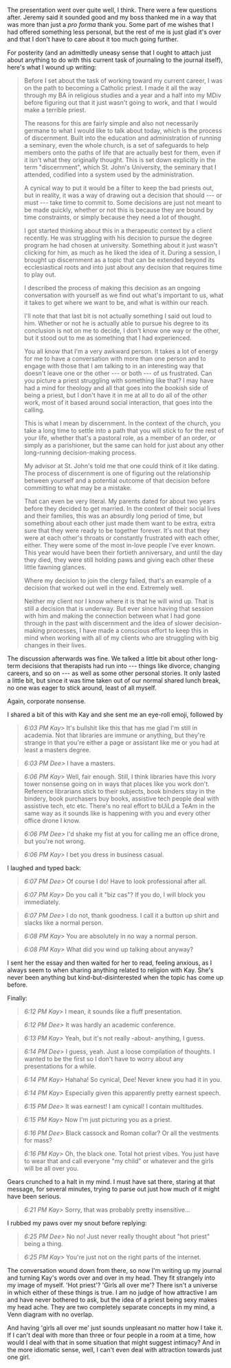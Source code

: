 ---
---

The presentation went over quite well, I think. There were a few questions after. Jeremy said it sounded good and my boss thanked me in a way that was more than just a *pro forma* thank you. Some part of me wishes that I had offered something less personal, but the rest of me is just glad it's over and that I don't have to care about it too much going further.

For posterity (and an admittedly uneasy sense that I ought to attach just about anything to do with this current task of journaling to the journal itself), here's what I wound up writing:

> Before I set about the task of working toward my current career, I was on the path to becoming a Catholic priest. I made it all the way through my BA in religious studies and a year and a half into my MDiv before figuring out that it just wasn't going to work, and that I would make a terrible priest.
> 
> The reasons for this are fairly simple and also not necessarily germane to what I would like to talk about today, which is the process of discernment. Built into the education and administration of running a seminary, even the whole church, is a set of safeguards to help members onto the paths of life that are actually best for them, even if it isn't what they originally thought. This is set down explicitly in the term "discernment", which St. John's University, the seminary that I attended, codified into a system used by the administration.
>
> A cynical way to put it would be a filter to keep the bad priests out, but in reality, it was a way of drawing out a decision that should --- or must --- take time to commit to. Some decisions are just not meant to be made quickly, whether or not this is because they are bound by time constraints, or simply because they need a lot of thought.
>
> I got started thinking about this in a therapeutic context by a client recently. He was struggling with his decision to pursue the degree program he had chosen at university. Something about it just wasn't clicking for him, as much as he liked the idea of it. During a session, I brought up discernment as a topic that can be extended beyond its ecclesiastical roots and into just about any decision that requires time to play out.
>
> I described the process of making this decision as an ongoing conversation with yourself as we find out what's important to us, what it takes to get where we want to be, and what is within our reach.
>
> I'll note that that last bit is not actually something I said out loud to him. Whether or not he is actually able to pursue his degree to its conclusion is not on me to decide, I don't know one way or the other, but it stood out to me as something that I had experienced.
>
> You all know that I'm a very awkward person. It takes a lot of energy for me to have a conversation with more than one person and to engage with those that I am talking to in an interesting way that doesn't leave one or the other --- or both --- of us frustrated. Can you picture a priest struggling with something like that? I may have had a mind for theology and all that goes into the bookish side of being a priest, but I don't have it in me at all to do all of the *other* work, most of it based around social interaction, that goes into the calling.
>
> This is what I mean by discernment. In the context of the church, you take a long time to settle into a path that you will stick to for the rest of your life, whether that's a pastoral role, as a member of an order, or simply as a parishioner, but the same can hold for just about any other long-running decision-making process.
>
> My advisor at St. John's told me that one could think of it like dating. The process of discernment is one of figuring out the relationship between yourself and a potential outcome of that decision before committing to what may be a mistake.
>
> That can even be very literal. My parents dated for about two years before they decided to get married. In the context of their social lives and their families, this was an absurdly long period of time, but something about each other just made them want to be extra, extra sure that they were ready to be together forever. It's not that they were at each other's throats or constantly frustrated with each other, either. They were some of the most in-love people I've ever known. This year would have been their fortieth anniversary, and until the day they died, they were still holding paws and giving each other these little fawning glances.
>
> Where my decision to join the clergy failed, that's an example of a decision that worked out well in the end. Extremely well.
>
> Neither my client nor I know where it is that he will wind up. That is still a decision that is underway. But ever since having that session with him and making the connection between what I had gone through in the past with discernment and the idea of slower decision-making processes, I have made a conscious effort to keep this in mind when working with all of my clients who are struggling with big changes in their lives.

The discussion afterwards was fine. We talked a little bit about other long-term decisions that therapists had run into --- things like divorce, changing careers, and so on --- as well as some other personal stories. It only lasted a little bit, but since it was time taken out of our normal shared lunch break, no one was eager to stick around, least of all myself.

Again, corporate nonsense.

I shared a bit of this with Kay and she sent me an eye-roll emoji, followed by

> *6:03 PM Kay>* It's bullshit like this that has me glad I'm still in academia. Not that libraries are immune or anything, but they're strange in that you're either a page or assistant like me or you had at least a masters degree.

> *6:03 PM Dee>* I have a masters.

> *6:06 PM Kay>* Well, fair enough. Still, I think libraries have this ivory tower nonsense going on in ways that places like you work don't. Reference librarians stick to their subjects, book binders stay in the bindery, book purchasers buy books, assistive tech people deal with assistive tech, etc etc. There's no real effort to bUiLd a TeAm in the same way as it sounds like is happening with you and every other office drone I know.

> *6:06 PM Dee>* I'd shake my fist at you for calling me an office drone, but you're not wrong.

> *6:06 PM Kay>* I bet you dress in business casual.

I laughed and typed back:

> *6:07 PM Dee>* Of course I do! Have to look professional after all.

> *6:07 PM Kay>* Do you call it "biz cas"? If you do, I will block you immediately.

> *6:07 PM Dee>* I do not, thank goodness. I call it a button up shirt and slacks like a normal person.

> *6:08 PM Kay>* You are absolutely in no way a normal person.

> *6:08 PM Kay>* What did you wind up talking about anyway?

I sent her the essay and then waited for her to read, feeling anxious, as I always seem to when sharing anything related to religion with Kay. She's never been anything but kind-but-disinterested when the topic has come up before.

Finally:

> *6:12 PM Kay>* I mean, it sounds like a fluff presentation.

> *6:12 PM Dee>* It was hardly an academic conference.

> *6:13 PM Kay>* Yeah, but it's not really -about- anything, I guess.

> *6:14 PM Dee>* I guess, yeah. Just a loose compilation of thoughts. I wanted to be the first so I don't have to worry about any presentations for a while.

> *6:14 PM Kay>* Hahaha! So cynical, Dee! Never knew you had it in you.

> *6:14 PM Kay>* Especially given this apparently pretty earnest speech.

> *6:15 PM Dee>* It was earnest! I am cynical! I contain multitudes.

> *6:15 PM Kay>* Now I'm just picturing you as a priest.

> *6:16 PM Dee>* Black cassock and Roman collar? Or all the vestments for mass?

> *6:16 PM Kay>* Oh, the black one. Total hot priest vibes. You just have to wear that and call everyone "my child" or whatever and the girls will be all over you.

Gears crunched to a halt in my mind. I must have sat there, staring at that message, for several minutes, trying to parse out just how much of it might have been serious.

> *6:21 PM Kay>* Sorry, that was probably pretty insensitive...

I rubbed my paws over my snout before replying:

> *6:25 PM Dee>* No no! Just never really thought about "hot priest" being a thing.

> *6:25 PM Kay>* You're just not on the right parts of the internet.

The conversation wound down from there, so now I'm writing up my journal and turning Kay's words over and over in my head. They fit strangely into my image of myself. 'Hot priest'? 'Girls all over me'? There isn't a universe in which either of these things is true. I am no judge of how attractive I am and have never bothered to ask, but the idea of a priest being sexy makes my head ache. They are two completely separate concepts in my mind, a Venn diagram with no overlap.

And having 'girls all over me' just sounds unpleasant no matter how I take it. If I can't deal with more than three or four people in a room at a time, how would I deal with that in some situation that might suggest intimacy? And in the more idiomatic sense, well, I can't even deal with attraction towards just one girl.
